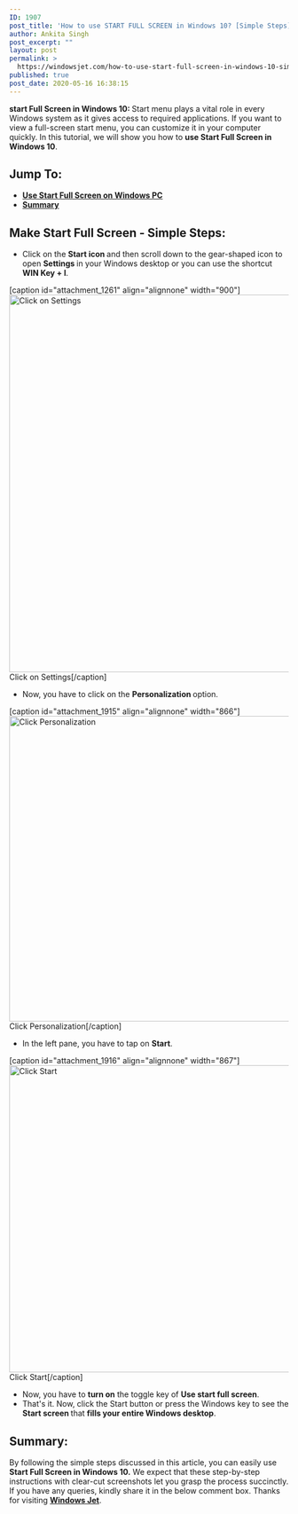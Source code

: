 ```yaml
---
ID: 1907
post_title: 'How to use START FULL SCREEN in Windows 10? [Simple Steps]'
author: Ankita Singh
post_excerpt: ""
layout: post
permalink: >
  https://windowsjet.com/how-to-use-start-full-screen-in-windows-10-simple-steps-1907/
published: true
post_date: 2020-05-16 16:38:15
---
```

<strong><span class="dropcap dropcap1">s</span></strong><strong>tart Full Screen in Windows 10: </strong>Start menu plays a vital role in every Windows system as it gives access to required applications. If you want to view a full-screen start menu, you can customize it in your computer quickly. In this tutorial, we will show you how to <strong>use Start Full Screen in Windows 10</strong>.
<h2>Jump To:</h2>
<ul>
 	<li><strong><a href="#1">Use Start Full Screen on Windows PC</a></strong></li>
 	<li><strong><a href="#2">Summary</a></strong></li>
</ul>
<h2 id="1">Make Start Full Screen - Simple Steps:</h2>
<ul>
 	<li>Click on the <strong>Start icon </strong>and then scroll down to the gear-shaped icon to open <strong>Settings </strong>in your Windows desktop or you can use the shortcut<strong> WIN Key + I</strong>.</li>
</ul>
[caption id="attachment_1261" align="alignnone" width="900"]<img class="size-full wp-image-1261" src="https://windowsjet.com/wp-content/uploads/2020/05/i1.png" alt="Click on Settings" width="900" height="681" /> Click on Settings[/caption]
<ul>
 	<li>Now, you have to click on the <b>Personalization </b>option.</li>
</ul>
[caption id="attachment_1915" align="alignnone" width="866"]<img class="size-full wp-image-1915" src="https://windowsjet.com/wp-content/uploads/2020/05/sfs1.png" alt="Click Personalization" width="866" height="551" /> Click Personalization[/caption]
<ul>
 	<li>In the left pane, you have to tap on <strong>Start</strong>.</li>
</ul>
[caption id="attachment_1916" align="alignnone" width="867"]<img class="size-full wp-image-1916" src="https://windowsjet.com/wp-content/uploads/2020/05/sfs2.png" alt="Click Start" width="867" height="554" /> Click Start[/caption]
<ul>
 	<li>Now, you have to <strong>turn on</strong> the toggle key of <strong>Use start full screen</strong>.</li>
 	<li>That's it. Now, click the Start button or press the Windows key to see the <strong>Start screen </strong>that <strong>fills your entire Windows desktop</strong>.</li>
</ul>
<h2 id="2">Summary:</h2>
By following the simple steps discussed in this article, you can easily use<strong> Start Full Screen in Windows 10.</strong> We expect that these step-by-step instructions with clear-cut screenshots let you grasp the process succinctly. If you have any queries, kindly share it in the below comment box. Thanks for visiting <a href="https://windowsjet.com/"><strong>Windows Jet</strong></a>.